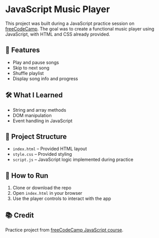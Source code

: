 # JavaScript Music Player

This project was built during a JavaScript practice session on [freeCodeCamp](https://www.freecodecamp.org/). The goal was to create a functional music player using JavaScript, with HTML and CSS already provided.

## 🎯 Features

- Play and pause songs
- Skip to next song
- Shuffle playlist
- Display song info and progress

## 🛠️ What I Learned

- String and array methods
- DOM manipulation
- Event handling in JavaScript

## 📁 Project Structure

- `index.html` – Provided HTML layout
- `style.css` – Provided styling
- `script.js` – JavaScript logic implemented during practice

## 🚀 How to Run

1. Clone or download the repo
2. Open `index.html` in your browser
3. Use the player controls to interact with the app

## 📚 Credit

Practice project from [freeCodeCamp JavaScript course](https://www.freecodecamp.org/learn/).

